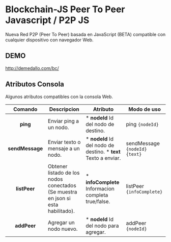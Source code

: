 # Blockchain-JS Peer To Peer Javascript / P2P JS
Nueva Red P2P (Peer To Peer) basada en JavaScript (BETA) compatible con cualquier dispositivo con navegador Web.

## DEMO
http://demedallo.com/bc/

## Atributos Consola
Algunos atributos compatibles con la consola Web.

| Comando | Descripcion | Atributo | Modo de uso |
|:---------:|-------------|----------|-------------|
| **ping** | Enviar ping a un nodo. | * **nodeId** Id del nodo de destino.|  ping ``{nodeId}`` |
| **sendMessage** | Enviar texto o mensaje a un nodo. | * **nodeId** Id del nodo de destino. * **text** Texto a enviar. |  sendMessage ``{nodeId}`` ``{text}`` |
| **listPeer** | Obtener listado de los nodos conectados (Se muestra en json si esta habilitado). | * **infoComplete** Informacion completa true/false.|  listPeer ``{infoComplete}`` |
| **addPeer** | Agregar un nodo nuevo. | * **nodeId** Id del nodo para agregar.|  addPeer ``{nodeId}`` |

